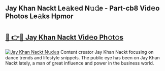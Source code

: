 ## Jay Khan Nackt Le𝚊k𝚎d N𝚞𝚍e - Part-cb8 Vid𝚎o Photos Le𝚊ks Hpmor

# <h2><a href="http://fb9vxl.evod.top/?m=Jay+Khan+Nackt">🔗 👉🔴 Jay Khan Nackt Vid𝚎o Ph𝚘t𝚘s</a></h2>

[![Jay Khan Nackt N𝚞d𝚎s](https://i.imgur.com/8V9OHl7.gif)](http://fb9vxl.evod.top/?m=Jay+Khan+Nackt)
Content creator Jay Khan Nackt focusing on dance trends and lifestyle snippets. The public eye has been on Jay Khan Nackt lately, a man of great influence and power in the business world. 

